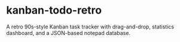 # kanban-todo-retro
A retro 90s-style Kanban task tracker with drag-and-drop, statistics dashboard, and a JSON-based notepad database.

